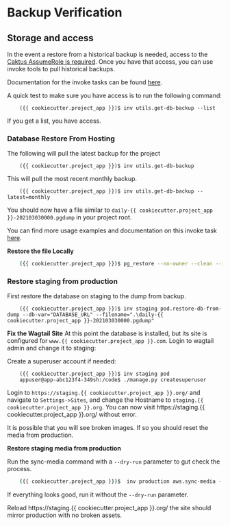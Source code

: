 # Backup Verification

## Storage and access
In the event a restore from a historical backup is needed, access to the [Caktus AssumeRole is required](https://github.com/caktus/caktus-hosting-services/blob/main/docs/aws-assumerole.md#aws-accounts).
Once you have that access, you can use invoke tools to pull historical backups.

Documentation for the invoke tasks can be found [here](https://github.com/caktus/invoke-kubesae).

A quick test to make sure you have access is to run the following command:

```shell
    ({{ cookiecutter.project_app }})$ inv utils.get-db-backup --list
```

If you get a list, you have access.


### Database Restore From Hosting

The following will pull the latest backup for the project

```shell
    ({{ cookiecutter.project_app }})$ inv utils.get-db-backup
```

This will pull the most recent monthly backup.

```shell
    ({{ cookiecutter.project_app }})$ inv utils.get-db-backup --latest=monthly
```

You should now have a file similar to ``daily-{{ cookiecutter.project_app }}-202103030000.pgdump`` in your project root.

You can find more usage examples and documentation on this invoke task [here](https://github.com/caktus/invoke-kubesae/blob/72cca9f1921f83574e58804d2d57f6da93019ef0/kubesae/utils.py#L19).



**Restore the file Locally**

```sh
    ({{ cookiecutter.project_app }})$ pg_restore --no-owner --clean --if-exists --dbname {{ cookiecutter.project_app }} < daily-{{ cookiecutter.project_app }}-202103030000.pgdump
```


### Restore staging from production

First restore the database on staging to the dump from backup.

```shell
    ({{ cookiecutter.project_app }})$ inv staging pod.restore-db-from-dump --db-var="DATABASE_URL" --filename=".\daily-{{ cookiecutter.project_app }}-202103030000.pgdump"
```

**Fix the Wagtail Site**
At this point the database is installed, but its site is configured for ``www.{{ cookiecutter.project_app }}.com``.
Login to wagtail admin and change it to staging:

Create a superuser account if needed:

```shell
    ({{ cookiecutter.project_app }})$ inv staging pod
    appuser@app-abc123f4-349sh:/code$ ./manage.py createsuperuser
```

Login to ``https://staging.{{ cookiecutter.project_app }}.org/`` and navigate to `Settings->Sites`, and change the
Hostname to `staging.{{ cookiecutter.project_app }}.org`. You can now visit https://staging.{{ cookiecutter.project_app }}.org/ without error. 

It is possible that you will see broken images. If so you should reset the media from production.

**Restore staging media from production**

Run the sync-media command with a ``--dry-run`` parameter to gut check the process.

```sh
    ({{ cookiecutter.project_app }})$  inv production aws.sync-media --dry-run
```

If everything looks good, run it without the ``--dry-run`` parameter.

Reload https://staging.{{ cookiecutter.project_app }}.org/ the site should mirror production with no broken assets. 
